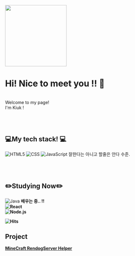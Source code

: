 <img align="center" src="https://user-images.githubusercontent.com/124538821/227729747-ef2e235c-ee0e-47f8-ace8-cc713ab2c8df.jpg" width="200" height="200">

# Hi! Nice to meet you !! 👋
<br>
Welcome to my page!<br>
I'm Kiuk !
<br><br><br><br>

## 💻My tech stack! 💻
![HTML5](https://img.shields.io/badge/-HTML5-F05032?style=for-the-badge&logo=HTML5&logoColor=FFFFFF)
![CSS](https://img.shields.io/badge/-CSS3-007ACC?style=for-the-badge&logo=CSS3)
![JavaScript](https://img.shields.io/badge/-JavaScript-F7DF1C?style=for-the-badge&logo=JavaScript&logoColor=black&labelColor=F7DF00&color=FFCE00)
잘한다는 아니고 할줄은 안다 수준.
<br><br><br><br>

## ✏️Studying Now✏️
![Java](https://img.shields.io/badge/java-007396?style=for-the-badge&logo=java&logoColor=white) <b>배우는 중..<b> !! <br>
![React](https://img.shields.io/badge/-React-222222?style=for-the-badge&logo=react) <br>
![Node.js](https://img.shields.io/badge/node.js-339933?style=for-the-badge&logo=Node.js&logoColor=white)<br>

![Hits](https://hits.sh/github.com/kiukmaster.svg?label=%EB%B0%A9%EB%AC%B8%EA%B0%9D&color=9f9f9f)

## Project
[MineCraft RendogServer Helper](https://rdhelper.site)
